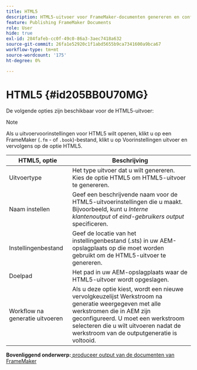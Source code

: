 ```yaml
---
title: HTML5
description: HTML5-uitvoer voor FrameMaker-documenten genereren en configureren in AEM Guides.
feature: Publishing FrameMaker Documents
role: User
hide: true
exl-id: 284fafeb-cc0f-49c0-86a3-3aec7418a632
source-git-commit: 26fa1e52920c1f1abd5655b9ca7341600a9bca67
workflow-type: tm+mt
source-wordcount: '175'
ht-degree: 0%

---
```


# HTML5 {#id205BB0U70MG}

De volgende opties zijn beschikbaar voor de HTML5-uitvoer:

>[!NOTE]
>
> Als u uitvoervoorinstellingen voor HTML5 wilt openen, klikt u op een FrameMaker \(`.fm` - of `.book`\)-bestand, klikt u op Voorinstellingen uitvoer en vervolgens op de optie HTML5.

| HTML5, optie | Beschrijving |
|------------|-----------|
| Uitvoertype | Het type uitvoer dat u wilt genereren. Kies de optie HTML5 om HTML5-uitvoer te genereren. |
| Naam instellen | Geef een beschrijvende naam voor de HTML5-uitvoerinstellingen die u maakt. Bijvoorbeeld, kunt u *Interne klantenoutput* of *eind-gebruikers output* specificeren. |
| Instellingenbestand | Geef de locatie van het instellingenbestand \(.sts\) in uw AEM-opslagplaats op die moet worden gebruikt om de HTML5-uitvoer te genereren. |
| Doelpad | Het pad in uw AEM-opslagplaats waar de HTML5-uitvoer wordt opgeslagen. |
| Workflow na generatie uitvoeren | Als u deze optie kiest, wordt een nieuwe vervolgkeuzelijst Werkstroom na generatie weergegeven met alle werkstromen die in AEM zijn geconfigureerd. U moet een werkstroom selecteren die u wilt uitvoeren nadat de werkstroom van de outputgeneratie is voltooid. |

**Bovenliggend onderwerp:**[ produceer output van de documenten van FrameMaker ](fm-output-generatation.md)
